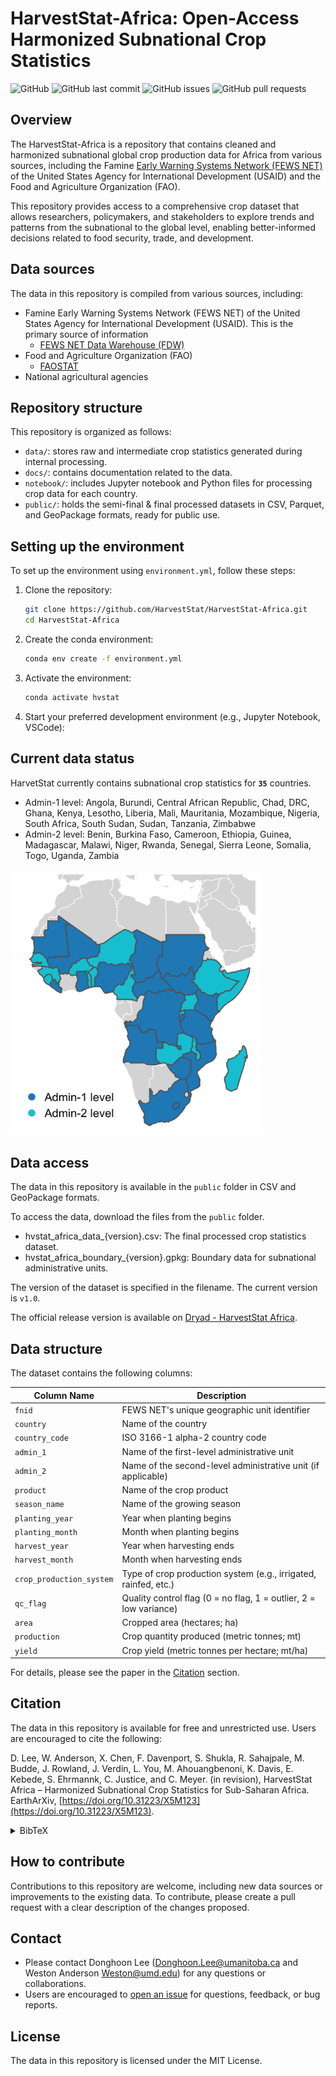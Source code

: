 # HarvestStat-Africa: Open-Access Harmonized Subnational Crop Statistics
![GitHub](https://img.shields.io/github/license/HarvestStat/HarvestStat-Africa)
![GitHub last commit](https://img.shields.io/github/last-commit/HarvestStat/HarvestStat-Africa)
![GitHub issues](https://img.shields.io/github/issues/HarvestStat/HarvestStat-Africa)
![GitHub pull requests](https://img.shields.io/github/issues-pr/HarvestStat/HarvestStat-Africa)
<!-- ![GitHub forks](https://img.shields.io/github/forks/HarvestStat/HarvestStat-Africa)
![GitHub stars](https://img.shields.io/github/stars/HarvestStat/HarvestStat-Africa) -->

## Overview

The HarvestStat-Africa is a repository that contains cleaned and harmonized subnational global crop production data for Africa from various sources, including the Famine [Early Warning Systems Network (FEWS NET)](https://fews.net/) of the United States Agency for International Development (USAID) and the Food and Agriculture Organization (FAO).</br>

This repository provides access to a comprehensive crop dataset that allows researchers, policymakers, and stakeholders to explore trends and patterns from  the subnational to the global level, enabling better-informed decisions related to food security, trade, and development.</br>

## Data sources
The data in this repository is compiled from various sources, including:
- Famine Early Warning Systems Network (FEWS NET) of the United States Agency for International Development (USAID). This is the primary source of information
    - [FEWS NET Data Warehouse (FDW)](https://fews.net/data)
- Food and Agriculture Organization (FAO)
    - [FAOSTAT](https://www.fao.org/faostat/en/#home)
- National agricultural agencies

## Repository structure
This repository is organized as follows:
- `data/`: stores raw and intermediate crop statistics generated during internal processing.
- `docs/`: contains documentation related to the data.
- `notebook/`: includes Jupyter notebook and Python files for processing crop data for each country.
- `public/`: holds the semi-final & final processed datasets in CSV, Parquet, and GeoPackage formats, ready for public use.

## Setting up the environment
To set up the environment using `environment.yml`, follow these steps:

1. Clone the repository:
    ```bash
    git clone https://github.com/HarvestStat/HarvestStat-Africa.git
    cd HarvestStat-Africa
    ```

2. Create the conda environment:
    ```bash
    conda env create -f environment.yml
    ```

3. Activate the environment:
    ```bash
    conda activate hvstat
    ```

4. Start your preferred development environment (e.g., Jupyter Notebook, VSCode):

## Current data status
HarvetStat currently contains subnational crop statistics for **`35`** countries.
<!-- (see [current data status per country](/docs/data_status_per_country.md)):</br> -->
- Admin-1 level: Angola, Burundi, Central African Republic, Chad, DRC, Ghana, Kenya, Lesotho, Liberia, Mali, Mauritania, Mozambique, Nigeria, South Africa, South Sudan, Sudan, Tanzania, Zimbabwe
- Admin-2 level: Benin, Burkina Faso, Cameroon, Ethiopia, Guinea, Madagascar, Malawi, Niger, Rwanda, Senegal, Sierra Leone, Somalia, Togo, Uganda, Zambia

<img src="./docs/current_status_map.png" alt="drawing" width="400"/>

## Data access
The data in this repository is available in the `public` folder in CSV and GeoPackage formats.

To access the data, download the files from the `public` folder.
- hvstat_africa_data_{version}.csv: The final processed crop statistics dataset.
- hvstat_africa_boundary_{version}.gpkg: Boundary data for subnational administrative units.

The version of the dataset is specified in the filename. The current version is `v1.0`.

The official release version is available on [Dryad - HarvestStat Africa](https://datadryad.org/dataset/doi:10.5061/dryad.vq83bk42w).

## Data structure
The dataset contains the following columns:

| Column Name             | Description                                                     |
| ----------------------- | --------------------------------------------------------------- |
| `fnid`                  | FEWS NET's unique geographic unit identifier                    |
| `country`               | Name of the country                                             |
| `country_code`          | ISO 3166-1 alpha-2 country code                                 |
| `admin_1`               | Name of the first-level administrative unit                     |
| `admin_2`               | Name of the second-level administrative unit (if applicable)    |
| `product`               | Name of the crop product                                        |
| `season_name`           | Name of the growing season                                      |
| `planting_year`         | Year when planting begins                                       |
| `planting_month`        | Month when planting begins                                      |
| `harvest_year`          | Year when harvesting ends                                       |
| `harvest_month`         | Month when harvesting ends                                      |
| `crop_production_system`| Type of crop production system (e.g., irrigated, rainfed, etc.) |
| `qc_flag`               | Quality control flag (0 = no flag, 1 = outlier, 2 = low variance)|
| `area`                  | Cropped area (hectares; ha)                                     |
| `production`            | Crop quantity produced (metric tonnes; mt)                      |
| `yield`                 | Crop yield (metric tonnes per hectare; mt/ha)                   |

For details, please see the paper in the [Citation](#citation) section.

## Citation
The data in this repository is available for free and unrestricted use. Users are encouraged to cite the following:

D. Lee, W. Anderson, X. Chen, F. Davenport, S. Shukla, R. Sahajpale, M. Budde, J. Rowland, J. Verdin, L. You, M. Ahouangbenoni, K. Davis, E. Kebede, S. Ehrmannk, C. Justice, and C. Meyer. (in revision), HarvestStat Africa – Harmonized Subnational Crop Statistics for Sub-Saharan Africa. EarthArXiv, [https://doi.org/10.31223/X5M123](https://doi.org/10.31223/X5M123).

<details>
<summary>BibTeX</summary>
<pre>
@article{lee_eaxv2024,
  author       = {Lee, Donghoon and
                  Anderson, Weston and
                  Chen, Xuan and
                  Davenport, Frank and
                  Shukla, Shraddhanand and
                  Sahajpal, Ritvik and
                  Budde, Michael and
                  Rowland, James and
                  Verdin, Jim and
                  You, Liangzhi and
                  Ahouangbenon, Matthieu and
                  Davis, Kyle Frankel and
                  Kebede, Endalkachew and
                  Ehrmann, Steffen and
                  Justice, Christina and
                  Meyer, Carsten},
  title        = {{HarvestStat Africa – Harmonized Subnational Crop Statistics for Sub-Saharan Africa}},
  year         = {2024},
  journal      = {EarthArXiv},
  note         = {Preprint},
  doi          = {10.31223/X5M123},
  url          = {https://doi.org/10.31223/X5M123}
}
</pre>
</details>

## How to contribute
Contributions to this repository are welcome, including new data sources or improvements to the existing data. To contribute, please create a pull request with a clear description of the changes proposed.

## Contact 
- Please contact Donghoon Lee ([Donghoon.Lee@umanitoba.ca](Donghoon.Lee@umanitoba.ca) and Weston Anderson [Weston@umd.edu](Weston@umd.edu)) for any questions or collaborations.</br>
- Users are encouraged to [open an issue](https://github.com/HarvestStat/HarvestStat/issues) for questions, feedback, or bug reports.

## License
The data in this repository is licensed under the MIT License.